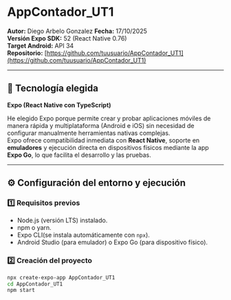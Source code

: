 # AppContador_UT1

**Autor:** Diego Arbelo Gonzalez
**Fecha:** 17/10/2025  
**Versión Expo SDK:** 52 (React Native 0.76)  
**Target Android:** API 34  
**Repositorio:** [https://github.com/tuusuario/AppContador_UT1](https://github.com/tuusuario/AppContador_UT1)

---

## 🧩 Tecnología elegida

**Expo (React Native con TypeScript)**

He elegido Expo porque permite crear y probar aplicaciones móviles de manera rápida y multiplataforma (Android e iOS) sin necesidad de configurar manualmente herramientas nativas complejas.  
Expo ofrece compatibilidad inmediata con **React Native**, soporte en **emuladores** y ejecución directa en dispositivos físicos mediante la app **Expo Go**, lo que facilita el desarrollo y las pruebas.

---

## ⚙️ Configuración del entorno y ejecución

### 1️⃣ Requisitos previos
- Node.js (versión LTS) instalado.
- npm o yarn.
- Expo CLI(se instala automáticamente con `npx`).
- Android Studio (para emulador) o Expo Go (para dispositivo físico).

### 2️⃣ Creación del proyecto
```bash
npx create-expo-app AppContador_UT1
cd AppContador_UT1
npm start
